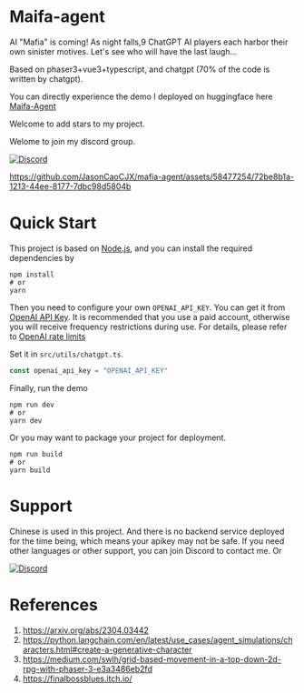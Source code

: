 # Maifa-agent
AI "Mafia" is coming! As night falls,9 ChatGPT AI players each harbor their own sinister motives. Let's see who will have the last laugh... 

Based on phaser3+vue3+typescript, and chatgpt (70% of the code is written by chatgpt).

You can directly experience the demo I deployed on huggingface here [Maifa-Agent](https://huggingface.co/spaces/JasonCaoCJX/Maifa-Agent)

Welcome to add stars to my project.

Welome to join my discord group. 

[![Discord](https://dcbadge.vercel.app/api/server/t2D84xMz39?compact=true)](https://discord.gg/t2D84xMz39)

https://github.com/JasonCaoCJX/mafia-agent/assets/58477254/72be8b1a-1213-44ee-8177-7dbc98d5804b

# Quick Start
This project is based on [Node.js](https://nodejs.org/en), and you can install the required dependencies by
```
npm install
# or
yarn
```

Then you need to configure your own `OPENAI_API_KEY`. You can get it from [OpenAI API Key](https://platform.openai.com/account/api-keys). It is recommended that you use a paid account, otherwise you will receive frequency restrictions during use. For details, please refer to [OpenAI rate limits](https://platform.openai.com/docs/guides/rate-limits/overview)

Set it in `src/utils/chatgpt.ts`.
```ts
const openai_api_key = "OPENAI_API_KEY"
```

Finally, run the demo
```
npm run dev
# or
yarn dev
```

Or you may want to package your project for deployment.
```
npm run build
# or
yarn build
```

# Support
Chinese is used in this project. And there is no backend service deployed for the time being, which means your apikey may not be safe. If you need other languages or other support, you can join Discord to contact me. Or 

[![Discord](https://dcbadge.vercel.app/api/server/t2D84xMz39?compact=true)](https://discord.gg/t2D84xMz39)

# References

1. https://arxiv.org/abs/2304.03442
2. https://python.langchain.com/en/latest/use_cases/agent_simulations/characters.html#create-a-generative-character
3. https://medium.com/swlh/grid-based-movement-in-a-top-down-2d-rpg-with-phaser-3-e3a3486eb2fd
4. https://finalbossblues.itch.io/
